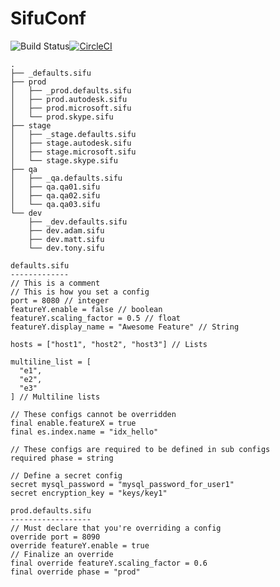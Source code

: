 SifuConf
========
![Build Status](https://travis-ci.org/pradeepg26/sifuconf.svg?branch=master)[![CircleCI](https://circleci.com/gh/pradeepg26/sifuconf.svg?style=svg)](https://circleci.com/gh/pradeepg26/sifuconf)

```
.
├── _defaults.sifu
├── prod
│   ├── _prod.defaults.sifu
│   ├── prod.autodesk.sifu
│   ├── prod.microsoft.sifu
│   └── prod.skype.sifu
├── stage
│   ├── _stage.defaults.sifu
│   ├── stage.autodesk.sifu
│   ├── stage.microsoft.sifu
│   └── stage.skype.sifu
├── qa
│   ├── _qa.defaults.sifu
│   ├── qa.qa01.sifu
│   ├── qa.qa02.sifu
│   └── qa.qa03.sifu
└── dev
    ├── _dev.defaults.sifu
    ├── dev.adam.sifu
    ├── dev.matt.sifu
    └── dev.tony.sifu
```

```
defaults.sifu
-------------
// This is a comment
// This is how you set a config
port = 8080 // integer
featureY.enable = false // boolean
featureY.scaling_factor = 0.5 // float
featureY.display_name = "Awesome Feature" // String

hosts = ["host1", "host2", "host3"] // Lists

multiline_list = [
  "e1",
  "e2",
  "e3"
] // Multiline lists

// These configs cannot be overridden
final enable.featureX = true
final es.index.name = "idx_hello"

// These configs are required to be defined in sub configs
required phase = string

// Define a secret config
secret mysql_password = "mysql_password_for_user1"
secret encryption_key = "keys/key1"
```

```
prod.defaults.sifu
------------------
// Must declare that you're overriding a config
override port = 8090
override featureY.enable = true
// Finalize an override
final override featureY.scaling_factor = 0.6
final override phase = "prod"

```
